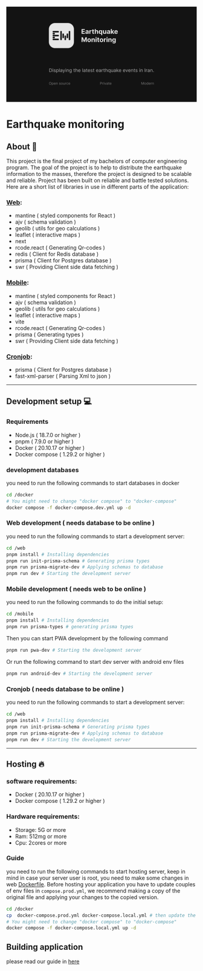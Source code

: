 ![Banner](./banner.png)

# Earthquake monitoring

## About 🪪
This project is the final project of my bachelors of computer engineering program. The goal of the project is to help to distribute the earthquake information to the masses, therefore the project is designed to be scalable and reliable. Project has been built on reliable and battle tested solutions. Here are a short list of libraries in use in different parts of the application:

### [Web](./web):
- mantine ( styled components for React )
- ajv ( schema validation )
- geolib ( utils for geo calculations )
- leaflet	( interactive maps )
- next
- rcode.react ( Generating Qr-codes )
- redis ( Client for Redis database )
- prisma ( Client for Postgres database )
- swr ( Providing Client side data fetching )

### [Mobile](./mobile):
- mantine ( styled components for React )
- ajv ( schema validation )
- geolib ( utils for geo calculations )
- leaflet	( interactive maps )
- vite
- rcode.react ( Generating Qr-codes )
- prisma ( Generating types )
- swr ( Providing Client side data fetching )

### [Cronjob](./cronjob):
- prisma ( Client for Postgres database )
- fast-xml-parser ( Parsing Xml to json )

---

## Development setup 💻

### Requirements
- Node.js ( 18.7.0 or higher )
- pnpm ( 7.9.0 or higher )
- Docker ( 20.10.17 or higher )
- Docker compose ( 1.29.2 or higher )

### development databases
you need to run the following commands to start databases in docker
```bash
cd /docker
# You might need to change "docker compose" to "docker-compose"
docker compose -f docker-compose.dev.yml up -d
```

### Web development ( needs database to be online )
you need to run the following commands to start a development server:
```bash
cd /web
pnpm install # Installing dependencies
pnpm run init-prisma-schema # Generating prisma types
pnpm run prisma-migrate-dev # Applying schemas to database
pnpm run dev # Starting the development server
```

### Mobile development ( needs web to be online )
you need to run the following commands to do the initial setup:
```bash
cd /mobile
pnpm install # Installing dependencies
pnpm run prisma-types # generating prisma types
```

Then you can start PWA development by the following command
```bash
pnpm run pwa-dev # Starting the development server
```
Or run the following command to start dev server with android env files
```bash
pnpm run android-dev # Starting the development server
```

### Cronjob ( needs database to be online )
you need to run the following commands to start a development server:
```bash
cd /web
pnpm install # Installing dependencies
pnpm run init-prisma-schema # Generating prisma types
pnpm run prisma-migrate-dev # Applying schemas to database
pnpm run dev # Starting the development server
```

---

## Hosting 🔥

### software requirements:
- Docker ( 20.10.17 or higher )
- Docker compose ( 1.29.2 or higher )

### Hardware requirements:
- Storage: 5G or more
- Ram: 512mg or more
- Cpu: 2cores or more

### Guide
you need to run the following commands to start hosting server, keep in mind in case your server user is root, you need to make some changes in web [Dockerfile](./web/Dockerfile). Before hosting your application you have to update couples of env files in `compose.prod.yml`, we recommend making a copy of the original file and applying your changes to the copied version.
```bash
cd /docker
cp  docker-compose.prod.yml docker-compose.local.yml # then update the new file and add your env files
# You might need to change "docker compose" to "docker-compose"
docker compose -f docker-compose.local.yml up -d
```

## Building application
please read our guide in [here](./app/README.md)